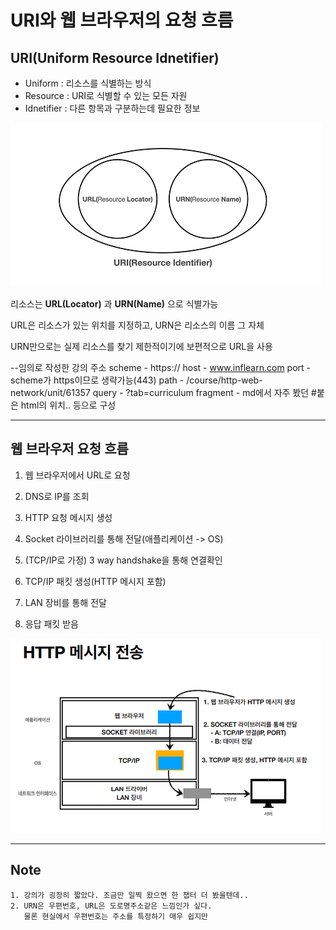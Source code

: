 # URI와 웹 브라우저의 요청 흐름

## URI(Uniform Resource Idnetifier)

- Uniform : 리소스를 식별하는 방식
- Resource : URI로 식별할 수 있는 모든 자원
- Idnetifier : 다른 항목과 구분하는데 필요한 정보

![uri](uri.png)

리소스는 **URL(Locator)** 과 **URN(Name)** 으로 식별가능

URL은 리소스가 있는 위치를 지정하고, URN은 리소스의 이름 그 자체

URN만으로는 실제 리소스를 찾기 제한적이기에 보편적으로 URL을 사용

--임의로 작성한 강의 주소
scheme - https://
host - www.inflearn.com
port - scheme가 https이므로 생략가능(443)
path - /course/http-web-network/unit/61357
query - ?tab=curriculum
fragment - md에서 자주 봤던 #붙은 html의 위치..
등으로 구성

---

## 웹 브라우저 요청 흐름

1. 웹 브라우저에서 URL로 요청

2. DNS로 IP를 조회

3. HTTP 요청 메시지 생성

4. Socket 라이브러리를 통해 전달(애플리케이션 -> OS)

5. (TCP/IP로 가정) 3 way handshake을 통해 연결확인

6. TCP/IP 패킷 생성(HTTP 메시지 포함)

7. LAN 장비를 통해 전달

8. 응답 패킷 받음

![http](http.png)

---

## Note

```
1. 강의가 굉장히 짧았다. 조금만 일찍 왔으면 한 챕터 더 봤을텐데..
2. URN은 우편번호, URL은 도로명주소같은 느낌인가 싶다.
   물론 현실에서 우편번호는 주소를 특정하기 매우 쉽지만
```
